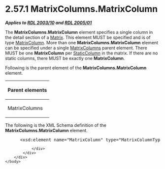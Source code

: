<html dir="LTR" xmlns:mshelp="http://msdn.microsoft.com/mshelp" xmlns:ddue="http://ddue.schemas.microsoft.com/authoring/2003/5" xmlns:xlink="http://www.w3.org/1999/xlink" xmlns:tool="http://www.microsoft.com/tooltip">
    <head>
        <meta http-equiv="Content-Type" content="text/html; CHARSET=utf-8"></meta>
        <meta name="save" content="history"></meta>
        <title>2.57.1 MatrixColumns.MatrixColumn</title>
        <xml>
            <mshelp:toctitle title="2.57.1 MatrixColumns.MatrixColumn"></mshelp:toctitle>
            <mshelp:rltitle title="[MS-RDL]: MatrixColumns.MatrixColumn"></mshelp:rltitle>
            <mshelp:keyword index="A" term="25a1893b-81e2-42fd-a94d-7c1ccf6f4a7d"></mshelp:keyword>
            <mshelp:attr name="DCSext.ContentType" value="open specification"></mshelp:attr>
            <mshelp:attr name="AssetID" value="25a1893b-81e2-42fd-a94d-7c1ccf6f4a7d"></mshelp:attr>
            <mshelp:attr name="TopicType" value="kbRef"></mshelp:attr>
            <mshelp:attr name="DCSext.Title" value="[MS-RDL]: MatrixColumns.MatrixColumn" />
        </xml>
    </head>
    <body>
        <div id="header">
            <h1 class="heading">2.57.1 MatrixColumns.MatrixColumn</h1>
        </div>
        <div id="mainSection">
            <div id="mainBody">
                <div id="allHistory" class="saveHistory"></div>
                <div id="sectionSection0" class="section" name="collapseableSection">
                    

<p><b><i>Applies to </i></b><a href="a7e2ad00-07c8-4f6d-80ab-3ad55df7b233.html"><b><i>RDL 2003/10</i></b></a><b>
<i>and </i></b><a href="3ebe2912-4958-4832-b391-cad1f5e13338.html"><b><i>RDL 2005/01</i></b></a></p>

<p>The <b>MatrixColumns.MatrixColumn</b> element specifies a
single column in the detail section of a <a href="25419c0a-c7c6-43d7-8ca5-1af842666dcb.html">Matrix</a>. This element MUST
be specified and is of type <a href="6fac9dfd-e5b6-4cf9-bb09-48b375eeccb8.html">MatrixColumn</a>.
More than one <b>MatrixColumns.MatrixColumn</b> element can be specified under
a single <a href="f7861a0c-2518-4980-aa18-15abb3116c8c.html">MatrixColumns</a>
parent element. There MUST be one <b>MatrixColumn</b> per <a href="5ce81585-de46-403d-bfbf-feebaa70e46b.html">StaticColumn</a> in the
matrix. If there are no static columns, there MUST be exactly one <b>MatrixColumn</b>.</p>

<p>Following is the parent element of the <b>MatrixColumns.MatrixColumn</b>
element.</p>

<table>
 <thead>
  <tr>
   <th>
   <p>Parent elements</p>
   </th>
  </tr>
 </thead>
 <tr>
  <td>
  <p>MatrixColumns</p>
  </td>
 </tr>
</table>

<p>The following is the XML Schema definition of the <b>MatrixColumns.MatrixColumn</b>
element.</p>

<dl>
<dd>
<div><pre> &lt;xsd:element name=&quot;MatrixColumn&quot; type=&quot;MatrixColumnType&quot; maxOccurs=&quot;unbounded&quot; /&gt;
</pre></div>
</dd></dl>


                </div>
            </div>
        </div>
    </body>
</html>